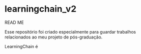 # learningchain_v2
READ ME

Esse repositório foi criado especialmente para guardar trabalhos relacionados ao meu projeto de pós-graduação.

LearningChain é 
